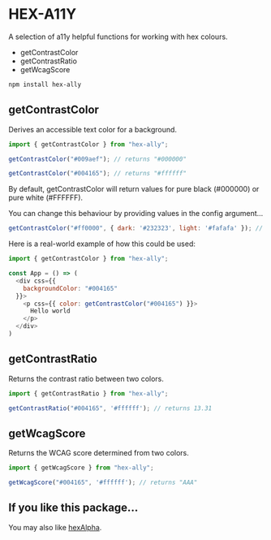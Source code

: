 # HEX-A11Y

A selection of a11y helpful functions for working with hex colours.

- getContrastColor
- getContrastRatio
- getWcagScore


```bash
npm install hex-ally
```
## getContrastColor
Derives an accessible text color for a background.

```javascript
import { getContrastColor } from "hex-ally";

getContrastColor("#009aef"); // returns "#000000"

getContrastColor("#004165"); // returns "#ffffff"
```

By default, getContrastColor will return values for pure black (#000000) or pure white (#FFFFFF).

You can change this behaviour by providing values in the config argument...
```javascript
getContrastColor("#ff0000", { dark: '#232323', light: '#fafafa' }); // returns "#232323"
```

Here is a real-world example of how this could be used:

```javascript
import { getContrastColor } from "hex-ally";

const App = () => (
  <div css={{
    backgroundColor: "#004165"
  }}>
    <p css={{ color: getContrastColor("#004165") }}>
      Hello world
    </p>
  </div>
)
```



## getContrastRatio
Returns the contrast ratio between two colors.

```javascript
import { getContrastRatio } from "hex-ally";

getContrastRatio("#004165", '#ffffff'); // returns 13.31
```

## getWcagScore
Returns the WCAG score determined from two colors.
```javascript
import { getWcagScore } from "hex-ally";

getWcagScore("#004165", '#ffffff'); // returns "AAA"
```


## If you like this package...
You may also like [hexAlpha](https://github.com/nathsimpson/hex-alpha).
